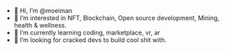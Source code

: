 - 👋 Hi, I’m @moeiman
- 👀 I’m interested in NFT, Blockchain, Open source development, Mining, health & wellness.
- 🌱 I’m currently learning coding, marketplace, vr, ar
- 💞️ I’m looking for cracked devs to build cool shit with.
<!---
moeiman/moeiman is a ✨ special ✨ repository because its `README.md` (this file) appears on your GitHub profile.
You can click the Preview link to take a look at your changes.
--->
